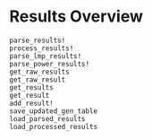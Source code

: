 Results Overview
================

```@docs
parse_results!
process_results!
parse_lmp_results!
parse_power_results!
get_raw_results
get_raw_result
get_results
get_result
add_result!
save_updated_gen_table
load_parsed_results
load_processed_results
```